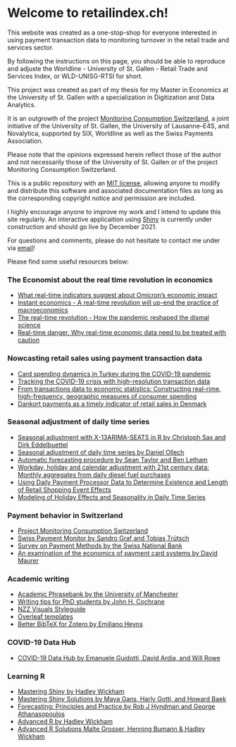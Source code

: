 # Welcome to retailindex.ch!

This website was created as a one-stop-shop for everyone interested in using payment transaction data to monitoring turnover in the retail trade and services sector.

By following the instructions on this page, you should be able to reproduce and adjuste the Worldline - University of St. Gallen - Retail Trade and Services Index, or WLD-UNISG-RTSI for short.

This project was created as part of my thesis for my Master in Economics at the University of St. Gallen with a specialization in Digitization and Data Analytics.

It is an outgrowth of the project [Monitoring Consumption Switzerland](https://monitoringconsumption.com/), a joint initiative of the University of St. Gallen, the University of Lausanne–E4S, and Novalytica, supported by SIX, Worldline as well as the Swiss Payments Association.

Please note that the opinions expressed herein reflect those of the author and not necessarily those of the University of St. Gallen or of the project Monitoring Consumption Switzerland.

This is a public repository with an [MIT license](https://choosealicense.com/licenses/mit/), allowing anyone to modify and distribute this software and associated documentation files as long as the corresponding copyright notice and permission are included.

I highly encourage anyone to improve my work and I intend to update this site regularly. An interactive applicaition using [Shiny](shiny.rstudio.com/) is currently under construction and should go live by December 2021.

For questions and comments, please do not hesitate to contact me under via [email](mailto:matthias.spichiger@outlook.de?subject=[GitHub]%20Retail%20Index)!

Please find some useful resources below:

### The Economist about the real time revolution in economics
- [What real-time indicators suggest about Omicron’s economic impact](https://www.economist.com/finance-and-economics/2022/01/01/what-real-time-indicators-suggest-about-omicrons-economic-impact)
- [Instant economics - A real-time revolution will up-end the practice of macroeconomics](https://www.economist.com/leaders/2021/10/23/a-real-time-revolution-will-up-end-the-practice-of-macroeconomics)
- [The real-time revolution - How the pandemic reshaped the dismal science](https://www.economist.com/briefing/2021/10/23/enter-third-wave-economics)
- [Real-time danger. Why real-time economic data need to be treated with caution](https://www.economist.com/finance-and-economics/2020/07/23/why-real-time-economic-data-need-to-be-treated-with-caution)

### Nowcasting retail sales using payment transaction data
- [Card spending dynamics in Turkey during the COVID-19 pandemic](https://reader.elsevier.com/reader/sd/pii/S1303070121000226?token=7B31B2E98AFFE6C98CD922F8874FF7B4857CD9B6FF9AFA49CAA7B91A21E085BBFD782E44364BC84F2CD33A026F40DD06&originRegion=eu-west-1&originCreation=20211115151955)
- [Tracking the COVID-19 crisis with high-resolution transaction data](https://royalsocietypublishing.org/doi/pdf/10.1098/rsos.210218)
- [From transactions data to economic statistics: Constructing real-rime, high-frequency, geographic measures of consumer spending](https://www.nber.org/system/files/chapters/c14267/c14267.pdf)
- [Dankort payments as a timely indicator of retail sales in Denmark](https://www.econstor.eu/bitstream/10419/82313/1/621225231.pdf)

### Seasonal adjustment of daily time series
- [Seasonal adjustment with X-13ARIMA-SEATS in R by Christoph Sax and Dirk Eddelbuettel](http://www.seasonal.website/seasonal.html)
- [Seasonal adjustment of daily time series by Daniel Ollech](https://www.bundesbank.de/resource/blob/763892/0d1c33f19a204e2233a6fccc6e802487/mL/2018-10-17-dkp-41-data.pdf)
- [Automatic forecasting procedure by Sean Taylor and Ben Letham](https://facebook.github.io/prophet/)
- [Workday, holiday and calendar adjustment with 21st century data: Monthly aggregates from daily diesel fuel purchases](https://www.nber.org/papers/w16897)
- [Using Daily Payment Processor Data to Determine Existence and Length of Retail Shopping Event Effects](https://www.census.gov/content/dam/Census/library/working-papers/2019/econ/hutchinson-czaplicki-adep-wp.pdf)
- [Modeling of Holiday Effects and Seasonality in Daily Time Series](https://www.census.gov/content/dam/Census/library/working-papers/2018/adrm/rrs2018-01.pdf)

### Payment behavior in Switzerland
- [Project Monitoring Consumption Switzerland](https://monitoringconsumption.com/)
- [Swiss Payment Monitor by Sandro Graf and Tobias Trütsch](https://en.swisspaymentmonitor.ch/)
- [Survey on Payment Methods by the Swiss National Bank](https://www.snb.ch/en/iabout/paytrans/paytrans_surveys/id/paytrans_survey_2020)
- [An examination of the economics of payment card systems by David Maurer](https://www.snb.ch/en/mmr/reference/Zahlungskarten/source/Zahlungskarten.en.pdf)

### Academic writing
- [Academic Phrasebank by the University of Manchester](https://www.phrasebank.manchester.ac.uk/)
- [Writing tips for PhD students by John H. Cochrane](https://www.johnhcochrane.com/research-all/writing-tips-for-phd-studentsnbsp)
- [NZZ Visuals Styleguide](https://nzzdev.github.io/Storytelling-Styleguide/#/)
- [Overleaf templates](https://de.overleaf.com/latex/templates)
- [Better BibTeX for Zotero by Emiliano Heyns](https://retorque.re/zotero-better-bibtex/)

### COVID-19 Data Hub
- [COVID-19 Data Hub by Emanuele Guidotti, David Ardia, and Will Rowe](https://doi.org/10.21105/joss.02376)

### Learning R
- [Mastering Shiny by Hadley Wickham](https://mastering-shiny.org/)
- [Mastering Shiny Solutions by Maya Gans, Harly Gotti, and Howard Baek](https://mastering-shiny-solutions.netlify.app/index.html)
- [Forecasting: Principles and Practice by Rob J Hyndman and George Athanasopoulos](https://otexts.com/fpp3/)
- [Advanced R by Hadley Wickham](https://adv-r.hadley.nz/)
- [Advanced R Solutions Malte Grosser, Henning Bumann & Hadley Wickham](https://advanced-r-solutions.rbind.io/)
